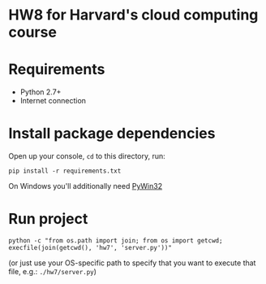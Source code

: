 HW8 for Harvard's cloud computing course
========================================

# Requirements
- Python 2.7+
- Internet connection

# Install package dependencies
Open up your console, `cd` to this directory, run:
```
pip install -r requirements.txt
```

On Windows you'll additionally need [PyWin32](http://sourceforge.net/projects/pywin32)

# Run project
```
python -c "from os.path import join; from os import getcwd; execfile(join(getcwd(), 'hw7', 'server.py'))"
```

(or just use your OS-specific path to specify that you want to execute that file, e.g.: `./hw7/server.py`)
